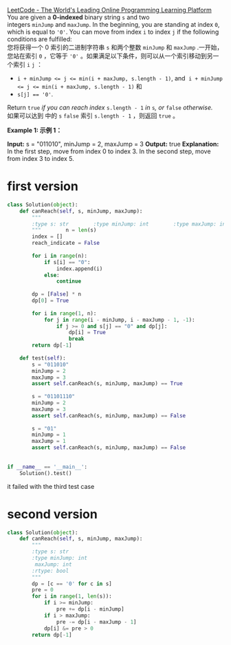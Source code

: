 [LeetCode - The World's Leading Online Programming Learning Platform](https://leetcode.com/problems/jump-game-vii/)  
You are given a **0-indexed** binary string `s` and two integers `minJump` and `maxJump`. In the beginning, you are standing at index `0`, which is equal to `'0'`. You can move from index `i` to index `j` if the following conditions are fulfilled:  
您将获得一个 0 索引的二进制字符串 `s` 和两个整数 `minJump` 和 `maxJump` .一开始，您站在索引 `0` ，它等于 `'0'` 。如果满足以下条件，则可以从一个索引移动到另一个索引 `i` `j` ：

- `i + minJump <= j <= min(i + maxJump, s.length - 1)`, and  `i + minJump <= j <= min(i + maxJump, s.length - 1)` 和
- `s[j] == '0'`.

Return `true` _if you can reach index_ `s.length - 1` _in_ `s`_, or_ `false` _otherwise._  
如果可以达到 中的 `s` `false` 索引 `s.length - 1` ，则返回 `true` 。

**Example 1: 示例 1：**

**Input:** s = "011010", minJump = 2, maxJump = 3
**Output:** true
**Explanation:**
In the first step, move from index 0 to index 3. 
In the second step, move from index 3 to index 5.

# first version

```python
class Solution(object):  
    def canReach(self, s, minJump, maxJump):  
        """  
        :type s: str        :type minJump: int        :type maxJump: int        :rtype: bool  
        """        n = len(s)  
        index = []  
        reach_indicate = False  
  
        for i in range(n):  
            if s[i] == "0":  
                index.append(i)  
            else:  
                continue  
  
        dp = [False] * n  
        dp[0] = True  
  
        for i in range(1, n):  
            for j in range(i - minJump, i - maxJump - 1, -1):  
                if j >= 0 and s[j] == "0" and dp[j]:  
                    dp[i] = True  
                    break  
        return dp[-1]  
  
    def test(self):  
        s = "011010"  
        minJump = 2  
        maxJump = 3  
        assert self.canReach(s, minJump, maxJump) == True  
  
        s = "01101110"  
        minJump = 2  
        maxJump = 3  
        assert self.canReach(s, minJump, maxJump) == False  
  
        s = "01"  
        minJump = 1  
        maxJump = 1  
        assert self.canReach(s, minJump, maxJump) == False  
  
  
if __name__ == '__main__':  
    Solution().test()
```

it failed with the third test case

# second version
```python
class Solution(object):
    def canReach(self, s, minJump, maxJump):
        """
        :type s: str
        :type minJump: int
         maxJump: int
        :rtype: bool
        """
        dp = [c == '0' for c in s]
        pre = 0
        for i in range(1, len(s)):
            if i >= minJump:
                pre += dp[i - minJump]
            if i > maxJump:
                pre -= dp[i - maxJump - 1]
            dp[i] &= pre > 0
        return dp[-1]
```